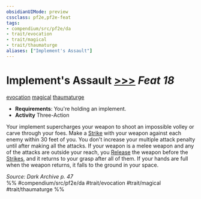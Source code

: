 ```yaml
---
obsidianUIMode: preview
cssclass: pf2e,pf2e-feat
tags:
- compendium/src/pf2e/da
- trait/evocation
- trait/magical
- trait/thaumaturge
aliases: ["Implement's Assault"]
---
```

# Implement's Assault  [>>>](../../rules/core-rulebook/chapter-9-playing-the-game.md#Actions "Three-Action") *Feat 18*  
[evocation](../../rules/traits/evocation.md)  [magical](../../rules/traits/magical.md)  [thaumaturge](../../rules/traits/thaumaturge-da.md)  

- **Requirements**: You're holding an implement.
- **Activity** Three-Action

Your implement supercharges your weapon to shoot an impossible volley or carve through your foes. Make a [Strike](../../rules/actions/strike.md) with your weapon against each enemy within 30 feet of you. You don't increase your multiple attack penalty until after making all the attacks. If your weapon is a melee weapon and any of the attacks are outside your reach, you [Release](../../rules/actions/release.md) the weapon before the [Strikes](../../rules/actions/strike.md), and it returns to your grasp after all of them. If your hands are full when the weapon returns, it falls to the ground in your space.

*Source: Dark Archive p. 47*  
%% #compendium/src/pf2e/da #trait/evocation #trait/magical #trait/thaumaturge %%